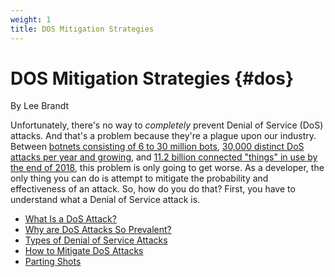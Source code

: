 ```yaml
---
weight: 1
title: DOS Mitigation Strategies
---
```

# DOS Mitigation Strategies {#dos}

<div class="chapter-author">By Lee Brandt</div>

Unfortunately, there's no way to *completely* prevent Denial of Service (DoS) attacks. And that's a problem because they're a plague upon our industry. Between [botnets consisting of 6 to 30 million bots](https://themerkle.com/top-4-largest-botnets-to-date), [30,000 distinct DoS attacks per year and growing](https://www.securityweek.com/internet-sees-nearly-30000-distinct-dos-attacks-each-day-study), and [11.2 billion connected "things" in use by the end of 2018](https://www.gartner.com/newsroom/id/3598917), this problem is only going to get worse. As a developer, the only thing you can do is attempt to mitigate the probability and effectiveness of an attack. So, how do you do that? First, you have to understand what a Denial of Service attack is.







<section class="chapter-subsection-list"><ul><li><a href="/books/api-security/dos/what-is">What Is a DoS Attack?</a></li><li><a href="/books/api-security/dos/why">Why are DoS Attacks So Prevalent?</a></li><li><a href="/books/api-security/dos/what">Types of Denial of Service Attacks</a></li><li><a href="/books/api-security/dos/how">How to Mitigate DoS Attacks</a></li><li><a href="/books/api-security/dos/parting">Parting Shots</a></li></ul></section>
